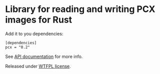 Library for reading and writing PCX images for Rust
=======================

Add it to you dependencies:

    [dependencies]
    pcx = "0.2"

See [API documentation](https://docs.rs/pcx/0.1.2/pcx/) for more info.

Released under [WTFPL license](http://www.wtfpl.net/).